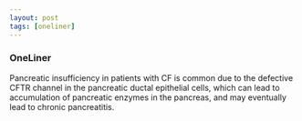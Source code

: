```yaml
---
layout: post
tags: [oneliner]
---
```



### OneLiner

Pancreatic insufficiency in patients with CF is common due to the defective CFTR channel in the pancreatic ductal epithelial cells, which can lead to accumulation of pancreatic enzymes in the pancreas, and may eventually lead to chronic pancreatitis.
